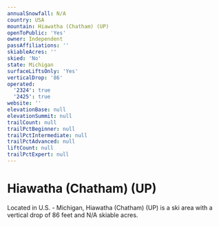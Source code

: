 ```yaml
---
annualSnowfall: N/A
country: USA
mountain: Hiawatha (Chatham) (UP)
openToPublic: 'Yes'
owner: Independent
passAffiliations: ''
skiableAcres: ''
skied: 'No'
state: Michigan
surfaceLiftsOnly: 'Yes'
verticalDrop: '86'
operated:
  '2324': true
  '2425': true
website: ''
elevationBase: null
elevationSummit: null
trailCount: null
trailPctBeginner: null
trailPctIntermediate: null
trailPctAdvanced: null
liftCount: null
trailPctExpert: null
---
```



# Hiawatha (Chatham) (UP)

Located in U.S. - Michigan, Hiawatha (Chatham) (UP) is a ski area with a vertical drop of 86 feet and N/A skiable acres.
